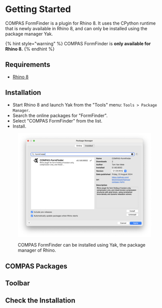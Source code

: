# Getting Started

COMPAS FormFinder is a plugin for Rhino 8. It uses the CPython runtime that is newly available in Rhino 8, and can only be installed using the package manager Yak.

{% hint style="warning" %}
COMPAS FormFinder is **only available for Rhino 8.**
{% endhint %}

## Requirements

* [Rhino 8](https://www.rhino3d.com/)

## Installation

* Start Rhino 8 and launch Yak from the "Tools" menu: ``Tools > Package Manager``.
* Search the online packages for "FormFinder".
* Select "COMPAS FormFinder" from the list.
* Install.

<figure><img src="../.gitbook/assets/FormFinder_yak.png" alt="FormFinder in package manager Yak"><figcaption><p>COMPAS FormFinder can be installed using Yak, the package manager of Rhino.</p></figcaption></figure>

## COMPAS Packages

## Toolbar

## Check the Installation
